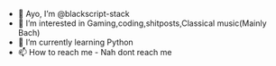 - 👋 Ayo, I’m @blackscript-stack
- 👀 I’m interested in Gaming,coding,shitposts,Classical music(Mainly Bach)
- 🌱 I’m currently learning Python
- 📫 How to reach me - Nah dont reach me
 

